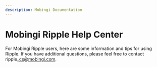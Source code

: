 ```yaml
---
description: Mobingi Documentation
---
```


# Mobingi Ripple Help Center

For Mobingi Ripple users, here are some information and tips for using Ripple. If you have additional questions, please feel free to contact ripple\_cs@mobingi.com.



